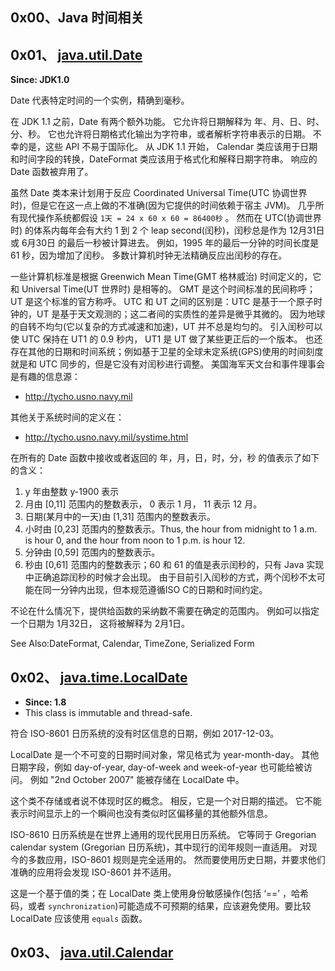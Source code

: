 ## 0x00、Java 时间相关

## 0x01、 [java.util.Date](https://docs.oracle.com/javase/8/docs/api/java/util/Date.html)

**Since: JDK1.0**

Date 代表特定时间的一个实例，精确到毫秒。

在 JDK 1.1 之前，Date 有两个额外功能。
它允许将日期解释为 年、月、日、时、分、秒。
它也允许将日期格式化输出为字符串，或者解析字符串表示的日期。
不幸的是，这些 API 不易于国际化。
从 JDK 1.1 开始， Calendar 类应该用于日期和时间字段的转换，DateFormat 类应该用于格式化和解释日期字符串。
响应的 Date 函数被弃用了。

虽然 Date 类本来计划用于反应 Coordinated Universal Time(UTC 协调世界时)，但是它在这一点上做的不准确(因为它提供的时间依赖于宿主 JVM)。
几乎所有现代操作系统都假设 `1天 = 24 x 60 x 60 = 86400秒` 。
然而在 UTC(协调世界时) 的体系内每年会有大约 1 到 2 个 leap second(闰秒)，闰秒总是作为 12月31日 或 6月30日 的最后一秒被计算进去。
例如，1995 年的最后一分钟的时间长度是 61 秒，因为增加了闰秒。
多数计算机时钟无法精确反应出闰秒的存在。

一些计算机标准是根据 Greenwich Mean Time(GMT 格林威治) 时间定义的，它和 Universal Time(UT 世界时) 是相等的。
GMT 是这个时间标准的民间称呼； UT 是这个标准的官方称呼。
UTC 和 UT 之间的区别是：UTC 是基于一个原子时钟的，UT 是基于天文观测的；这二者间的实质性的差异是微乎其微的。
因为地球的自转不均匀(它以复杂的方式减速和加速)，UT 并不总是均匀的。
引入闰秒可以使 UTC 保持在 UT1 的 0.9 秒内， UT1 是 UT 做了某些更正后的一个版本。
也还存在其他的日期和时间系统；例如基于卫星的全球未定系统(GPS)使用的时间刻度就是和 UTC 同步的，但是它没有对闰秒进行调整。
美国海军天文台和事件理事会是有趣的信息源：
- http://tycho.usno.navy.mil

其他关于系统时间的定义在：
- http://tycho.usno.navy.mil/systime.html

在所有的 Date 函数中接收或者返回的 年，月，日，时，分，秒 的值表示了如下的含义：
1. y 年由整数 y-1900 表示
2. 月由 [0,11] 范围内的整数表示， 0 表示 1 月， 11 表示 12 月。
3. 日期(某月中的一天)由 [1,31] 范围内的整数表示。
4. 小时由 [0,23] 范围内的整数表示。Thus, the hour from midnight to 1 a.m. is hour 0, and the hour from noon to 1 p.m. is hour 12.
5. 分钟由 [0,59] 范围内的整数表示。
6. 秒由 [0,61] 范围内的整数表示；60 和 61 的值是表示闰秒的，只有 Java 实现中正确追踪闰秒的时候才会出现。
   由于目前引入闰秒的方式，两个闰秒不太可能在同一分钟内出现，但本规范遵循ISO C的日期和时间约定。

不论在什么情况下，提供给函数的采纳数不需要在确定的范围内。
例如可以指定一个日期为 1月32日， 这将被解释为 2月1日。


See Also:DateFormat, Calendar, TimeZone, Serialized Form

## 0x02、 [java.time.LocalDate](https://docs.oracle.com/javase/8/docs/api/java/time/LocalDate.html)

- **Since: 1.8**
- This class is immutable and thread-safe.

符合 ISO-8601 日历系统的没有时区信息的日期，例如 2017-12-03。

LocalDate 是一个不可变的日期时间对象，常见格式为 year-month-day。
其他日期字段，例如 day-of-year, day-of-week and week-of-year 也可能给被访问。
例如 "2nd October 2007" 能被存储在 LocalDate 中。

这个类不存储或者说不体现时区的概念。
相反，它是一个对日期的描述。
它不能表示时间显示上的一个瞬间也没有类似时区偏移量的其他额外信息。

ISO-8610 日历系统是在世界上通用的现代民用日历系统。
它等同于 Gregorian calendar system (Gregorian 日历系统)，其中现行的闰年规则一直适用。
对现今的多数应用，ISO-8601 规则是完全适用的。
然而要使用历史日期，并要求他们准确的应用将会发现 ISO-8601 并不适用。

这是一个基于值的类；在 LocalDate 类上使用身份敏感操作(包括 ‘==’ ，哈希码，或者 `synchronization`)可能造成不可预期的结果，应该避免使用。要比较 LocalDate 应该使用 `equals` 函数。

## 0x03、 [java.util.Calendar]()